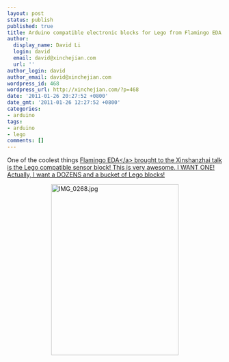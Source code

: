 ```yaml
---
layout: post
status: publish
published: true
title: Arduino compatible electronic blocks for Lego from Flamingo EDA
author:
  display_name: David Li
  login: david
  email: david@xinchejian.com
  url: ''
author_login: david
author_email: david@xinchejian.com
wordpress_id: 468
wordpress_url: http://xinchejian.com/?p=468
date: '2011-01-26 20:27:52 +0800'
date_gmt: '2011-01-26 12:27:52 +0800'
categories:
- arduino
tags:
- arduino
- lego
comments: []
---
```

<p>One of the coolest things <a href="http:&#47;&#47;www.flamingoeda.com">Flamingo EDA<&#47;a> brought to the Xinshanzhai talk is the Lego compatible sensor block! This is very awesome. I WANT ONE! Actually, I want a DOZENS and a bucket of Lego blocks!</p>
<p><img style="display:block; margin-left:auto; margin-right:auto;" src="http:&#47;&#47;xinchejian.com&#47;wp-content&#47;uploads&#47;2011&#47;01&#47;IMG_0268.jpg" alt="IMG_0268.jpg" title="IMG_0268.jpg" border="0" width="298" height="400" &#47;></p>
